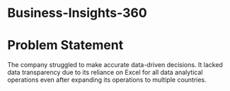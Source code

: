 # Business-Insights-360

# Problem Statement 
The company struggled to make accurate data-driven decisions. It lacked data transparency due to its reliance on Excel for all data analytical operations even after expanding its operations to multiple countries.





